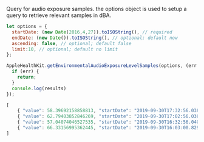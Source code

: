 Query for audio exposure samples. the options object is used to setup a query to retrieve relevant samples in dBA.

```javascript
let options = {
  startDate: (new Date(2016,4,27)).toISOString(), // required
  endDate: (new Date()).toISOString(), // optional; default now
  ascending: false, // optional; default false
  limit:10, // optional; default no limit
};
```

```javascript
AppleHealthKit.getEnvironmentalAudioExposureLevelSamples(options, (err: Object, results: Array<Object>) => {
  if (err) {
    return;
  }
  console.log(results)
});
```

```javascript
[
    { "value": 58.39692158858813, "startDate": "2019-09-30T17:32:56.038-0400", "endDate": "2019-09-30T18:02:56.037-0400" },
    { "value": 62.79403852846269, "startDate": "2019-09-30T17:02:56.038-0400", "endDate": "2019-09-30T17:32:56.038-0400" },
    { "value": 57.04074046527535, "startDate": "2019-09-30T16:32:56.040-0400", "endDate": "2019-09-30T17:02:56.038-0400" },
    { "value": 66.33156995362445, "startDate": "2019-09-30T16:03:00.829-0400", "endDate": "2019-09-30T16:32:56.039-0400" },
]
```
